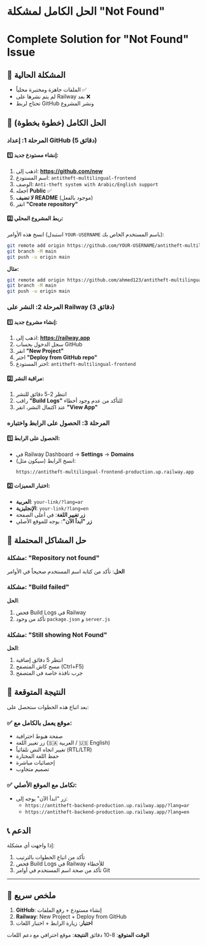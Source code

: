 # الحل الكامل لمشكلة "Not Found"
# Complete Solution for "Not Found" Issue

## 🎯 المشكلة الحالية
- الملفات جاهزة ومختبرة محلياً ✅
- لم يتم نشرها على Railway بعد ❌
- تحتاج لربط GitHub ونشر المشروع

## 🚀 الحل الكامل (خطوة بخطوة)

### المرحلة 1: إعداد GitHub (5 دقائق)

#### 1️⃣ إنشاء مستودع جديد:
1. اذهب إلى: **https://github.com/new**
2. اسم المستودع: `antitheft-multilingual-frontend`
3. الوصف: `Anti-theft system with Arabic/English support`
4. اجعله **Public** ✅
5. **لا تضيف README** (موجود بالفعل)
6. انقر **"Create repository"**

#### 2️⃣ ربط المشروع المحلي:
انسخ هذه الأوامر (استبدل `YOUR-USERNAME` باسم المستخدم الخاص بك):

```bash
git remote add origin https://github.com/YOUR-USERNAME/antitheft-multilingual-frontend.git
git branch -M main
git push -u origin main
```

**مثال:**
```bash
git remote add origin https://github.com/ahmed123/antitheft-multilingual-frontend.git
git branch -M main
git push -u origin main
```

### المرحلة 2: النشر على Railway (3 دقائق)

#### 1️⃣ إنشاء مشروع جديد:
1. اذهب إلى: **https://railway.app**
2. سجل الدخول بحساب GitHub
3. انقر **"New Project"**
4. اختر **"Deploy from GitHub repo"**
5. اختر المستودع: `antitheft-multilingual-frontend`

#### 2️⃣ مراقبة النشر:
1. انتظر 2-5 دقائق للنشر
2. راقب **"Build Logs"** للتأكد من عدم وجود أخطاء
3. عند اكتمال النشر، انقر **"View App"**

### المرحلة 3: الحصول على الرابط واختباره

#### 1️⃣ الحصول على الرابط:
- في Railway Dashboard → **Settings** → **Domains**
- انسخ الرابط (سيكون مثل):
  ```
  https://antitheft-multilingual-frontend-production.up.railway.app
  ```

#### 2️⃣ اختبار المميزات:
- **العربية**: `your-link/?lang=ar`
- **الإنجليزية**: `your-link/?lang=en`
- **زر تغيير اللغة**: في أعلى الصفحة
- **زر "ابدأ الآن"**: يوجه للموقع الأصلي

## 🔧 حل المشاكل المحتملة

### مشكلة: "Repository not found"
**الحل**: تأكد من كتابة اسم المستخدم صحيحاً في الأوامر

### مشكلة: "Build failed"
**الحل**: 
1. فحص Build Logs في Railway
2. تأكد من وجود `package.json` و `server.js`

### مشكلة: "Still showing Not Found"
**الحل**:
1. انتظر 5 دقائق إضافية
2. مسح كاش المتصفح (Ctrl+F5)
3. جرب نافذة خاصة في المتصفح

## 🎉 النتيجة المتوقعة

بعد اتباع هذه الخطوات ستحصل على:

### ✅ موقع يعمل بالكامل مع:
- صفحة هبوط احترافية
- زر تغيير اللغة (🇸🇦 العربية / 🇺🇸 English)
- تغيير اتجاه النص تلقائياً (RTL/LTR)
- حفظ اللغة المختارة
- إحصائيات مباشرة
- تصميم متجاوب

### ✅ تكامل مع الموقع الأصلي:
- زر "ابدأ الآن" يوجه إلى:
  - `https://antitheft-backend-production.up.railway.app/?lang=ar`
  - `https://antitheft-backend-production.up.railway.app/?lang=en`

## 📞 الدعم

إذا واجهت أي مشكلة:
1. تأكد من اتباع الخطوات بالترتيب
2. فحص Build Logs في Railway للأخطاء
3. تأكد من صحة اسم المستخدم في أوامر Git

---

## 🚀 ملخص سريع

1. **GitHub**: إنشاء مستودع + رفع الملفات
2. **Railway**: New Project + Deploy from GitHub
3. **اختبار**: زيارة الرابط + اختبار اللغات

**الوقت المتوقع**: 8-10 دقائق
**النتيجة**: موقع احترافي مع دعم اللغات